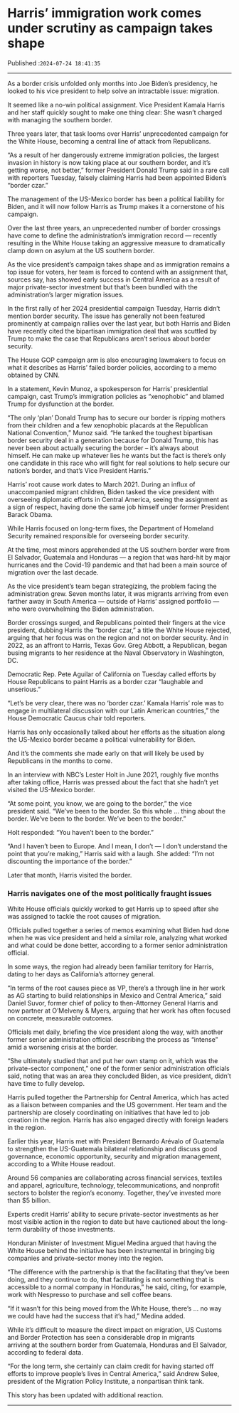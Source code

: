 # Harris’ immigration work comes under scrutiny as campaign takes shape

Published :`2024-07-24 18:41:35`

---

As a border crisis unfolded only months into Joe Biden’s presidency, he looked to his vice president to help solve an intractable issue: migration.

It seemed like a no-win political assignment. Vice President Kamala Harris and her staff quickly sought to make one thing clear: She wasn’t charged with managing the southern border.

Three years later, that task looms over Harris’ unprecedented campaign for the White House, becoming a central line of attack from Republicans.

“As a result of her dangerously extreme immigration policies, the largest invasion in history is now taking place at our southern border, and it’s getting worse, not better,” former President Donald Trump said in a rare call with reporters Tuesday, falsely claiming Harris had been appointed Biden’s “border czar.”

The management of the US-Mexico border has been a political liability for Biden, and it will now follow Harris as Trump makes it a cornerstone of his campaign.

Over the last three years, an unprecedented number of border crossings have come to define the administration’s immigration record — recently resulting in the White House taking an aggressive measure to dramatically clamp down on asylum at the US southern border.

As the vice president’s campaign takes shape and as immigration remains a top issue for voters, her team is forced to contend with an assignment that, sources say, has showed early success in Central America as a result of major private-sector investment but that’s been bundled with the administration’s larger migration issues.

In the first rally of her 2024 presidential campaign Tuesday, Harris didn’t mention border security. The issue has generally not been featured prominently at campaign rallies over the last year, but both Harris and Biden have recently cited the bipartisan immigration deal that was scuttled by Trump to make the case that Republicans aren’t serious about border security.

The House GOP campaign arm is also encouraging lawmakers to focus on what it describes as Harris’ failed border policies, according to a memo obtained by CNN.

In a statement, Kevin Munoz, a spokesperson for Harris’ presidential campaign, cast Trump’s immigration policies as “xenophobic” and blamed Trump for dysfunction at the border.

“The only ‘plan’ Donald Trump has to secure our border is ripping mothers from their children and a few xenophobic placards at the Republican National Convention,” Munoz said. “He tanked the toughest bipartisan border security deal in a generation because for Donald Trump, this has never been about actually securing the border – it’s always about himself. He can make up whatever lies he wants but the fact is there’s only one candidate in this race who will fight for real solutions to help secure our nation’s border, and that’s Vice President Harris.”

Harris’ root cause work dates to March 2021. During an influx of unaccompanied migrant children, Biden tasked the vice president with overseeing diplomatic efforts in Central America, seeing the assignment as a sign of respect, having done the same job himself under former President Barack Obama.

While Harris focused on long-term fixes, the Department of Homeland Security remained responsible for overseeing border security.

At the time, most minors apprehended at the US southern border were from El Salvador, Guatemala and Honduras — a region that was hard-hit by major hurricanes and the Covid-19 pandemic and that had been a main source of migration over the last decade.

As the vice president’s team began strategizing, the problem facing the administration grew. Seven months later, it was migrants arriving from even farther away in South America — outside of Harris’ assigned portfolio — who were overwhelming the Biden administration.

Border crossings surged, and Republicans pointed their fingers at the vice president, dubbing Harris the “border czar,” a title the White House rejected, arguing that her focus was on the region and not on border security. And in 2022, as an affront to Harris, Texas Gov. Greg Abbott, a Republican, began busing migrants to her residence at the Naval Observatory in Washington, DC.

Democratic Rep. Pete Aguilar of California on Tuesday called efforts by House Republicans to paint Harris as a border czar “laughable and unserious.”

“Let’s be very clear, there was no ‘border czar.’ Kamala Harris’ role was to engage in multilateral discussion with our Latin American countries,” the House Democratic Caucus chair told reporters.

Harris has only occasionally talked about her efforts as the situation along the US-Mexico border became a political vulnerability for Biden.

And it’s the comments she made early on that will likely be used by Republicans in the months to come.

In an interview with NBC’s Lester Holt in June 2021, roughly five months after taking office, Harris was pressed about the fact that she hadn’t yet visited the US-Mexico border.

“At some point, you know, we are going to the border,” the vice president said. “We’ve been to the border. So this whole … thing about the border. We’ve been to the border. We’ve been to the border.”

Holt responded: “You haven’t been to the border.”

“And I haven’t been to Europe. And I mean, I don’t — I don’t understand the point that you’re making,” Harris said with a laugh. She added: “I’m not discounting the importance of the border.”

Later that month, Harris visited the border.

### Harris navigates one of the most politically fraught issues

White House officials quickly worked to get Harris up to speed after she was assigned to tackle the root causes of migration.

Officials pulled together a series of memos examining what Biden had done when he was vice president and held a similar role, analyzing what worked and what could be done better, according to a former senior administration official.

In some ways, the region had already been familiar territory for Harris, dating to her days as California’s attorney general.

“In terms of the root causes piece as VP, there’s a through line in her work as AG starting to build relationships in Mexico and Central America,” said Daniel Suvor, former chief of policy to then-Attorney General Harris and now partner at O’Melveny & Myers, arguing that her work has often focused on concrete, measurable outcomes.

Officials met daily, briefing the vice president along the way, with another former senior administration official describing the process as “intense” amid a worsening crisis at the border.

“She ultimately studied that and put her own stamp on it, which was the private-sector component,” one of the former senior administration officials said, noting that was an area they concluded Biden, as vice president, didn’t have time to fully develop.

Harris pulled together the Partnership for Central America, which has acted as a liaison between companies and the US government. Her team and the partnership are closely coordinating on initiatives that have led to job creation in the region. Harris has also engaged directly with foreign leaders in the region.

Earlier this year, Harris met with President Bernardo Arévalo of Guatemala to strengthen the US-Guatemala bilateral relationship and discuss good governance, economic opportunity, security and migration management, according to a White House readout.

Around 56 companies are collaborating across financial services, textiles and apparel, agriculture, technology, telecommunications, and nonprofit sectors to bolster the region’s economy. Together, they’ve invested more than $5 billion.

Experts credit Harris’ ability to secure private-sector investments as her most visible action in the region to date but have cautioned about the long-term durability of those investments.

Honduran Minister of Investment Miguel Medina argued that having the White House behind the initiative has been instrumental in bringing big companies and private-sector money into the region.

“The difference with the partnership is that the facilitating that they’ve been doing, and they continue to do, that facilitating is not something that is accessible to a normal company in Honduras,” he said, citing, for example, work with Nespresso to purchase and sell coffee beans.

“If it wasn’t for this being moved from the White House, there’s … no way we could have had the success that it’s had,” Medina added.

While it’s difficult to measure the direct impact on migration, US Customs and Border Protection has seen a considerable drop in migrants arriving at the southern border from Guatemala, Honduras and El Salvador, according to federal data.

“For the long term, she certainly can claim credit for having started off efforts to improve people’s lives in Central America,” said Andrew Selee, president of the Migration Policy Institute, a nonpartisan think tank.

This story has been updated with additional reaction.

---

